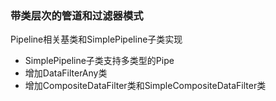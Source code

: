 ### 带类层次的管道和过滤器模式

Pipeline相关基类和SimplePipeline子类实现
- SimplePipeline子类支持多类型的Pipe
- 增加DataFilterAny类 
- 增加CompositeDataFilter类和SimpleCompositeDataFilter类
